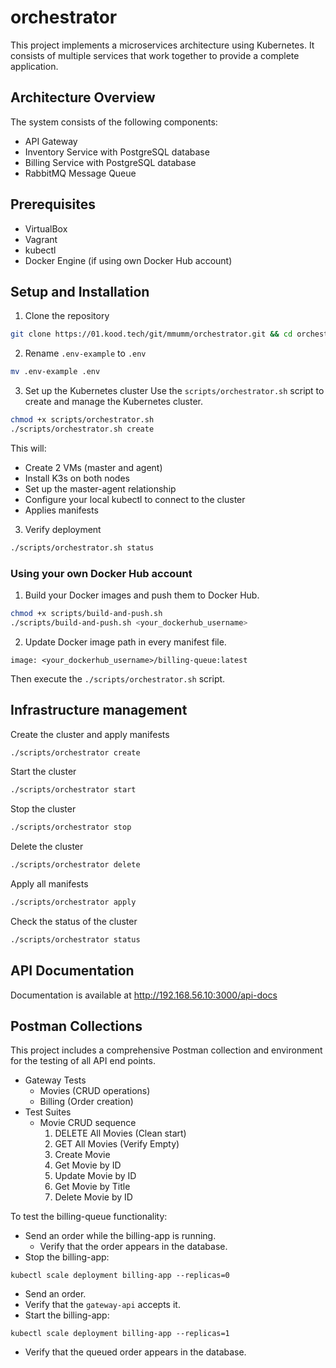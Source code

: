 # orchestrator

This project implements a microservices architecture using Kubernetes. It consists of multiple services that work together to provide a complete application.

## Architecture Overview

The system consists of the following components:

- API Gateway
- Inventory Service with PostgreSQL database
- Billing Service with PostgreSQL database
- RabbitMQ Message Queue

## Prerequisites

- VirtualBox
- Vagrant
- kubectl
- Docker Engine (if using own Docker Hub account)

## Setup and Installation

1. Clone the repository

```bash
git clone https://01.kood.tech/git/mmumm/orchestrator.git && cd orchestrator
```

2. Rename `.env-example` to `.env`

```bash
mv .env-example .env
```

3. Set up the Kubernetes cluster
   Use the `scripts/orchestrator.sh` script to create and manage the Kubernetes cluster.

```bash
chmod +x scripts/orchestrator.sh
./scripts/orchestrator.sh create
```

This will:

- Create 2 VMs (master and agent)
- Install K3s on both nodes
- Set up the master-agent relationship
- Configure your local kubectl to connect to the cluster
- Applies manifests

3. Verify deployment

```bash
./scripts/orchestrator.sh status
```

### Using your own Docker Hub account

1. Build your Docker images and push them to Docker Hub.

```bash
chmod +x scripts/build-and-push.sh
./scripts/build-and-push.sh <your_dockerhub_username>
```

2. Update Docker image path in every manifest file.

`image: <your_dockerhub_username>/billing-queue:latest`

Then execute the `./scripts/orchestrator.sh` script.

## Infrastructure management

Create the cluster and apply manifests

```bash
./scripts/orchestrator create
```

Start the cluster

```bash
./scripts/orchestrator start
```

Stop the cluster

```bash
./scripts/orchestrator stop
```

Delete the cluster

```bash
./scripts/orchestrator delete
```

Apply all manifests

```bash
./scripts/orchestrator apply
```

Check the status of the cluster

```bash
./scripts/orchestrator status
```

## API Documentation

Documentation is available at http://192.168.56.10:3000/api-docs

## Postman Collections

This project includes a comprehensive Postman collection and environment for the testing of all API end points.

- Gateway Tests
  - Movies (CRUD operations)
  - Billing (Order creation)
- Test Suites
  - Movie CRUD sequence
    1. DELETE All Movies (Clean start)
    2. GET All Movies (Verify Empty)
    3. Create Movie
    4. Get Movie by ID
    5. Update Movie by ID
    6. Get Movie by Title
    7. Delete Movie by ID

To test the billing-queue functionality:

- Send an order while the billing-app is running.
  - Verify that the order appears in the database.
- Stop the billing-app:

`kubectl scale deployment billing-app --replicas=0`

- Send an order.
- Verify that the `gateway-api` accepts it.
- Start the billing-app:

`kubectl scale deployment billing-app --replicas=1`

- Verify that the queued order appears in the database.
